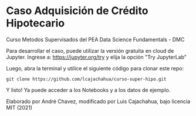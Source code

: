 # Caso Adquisición de Crédito Hipotecario
Curso Metodos Supervisados del PEA Data Science Fundamentals - DMC

Para desarrollar el caso, puede utilizar la versión gratuita en cloud de Jupyter. Ingrese a: https://jupyter.org/try y elija la opción "Try JupyterLab"

Luego, abra la terminal y utilice el siguiente código para clonar este repo:

```
git clone https://github.com/lcajachahua/curso-super-hipo.git
```

Y listo! Ya puede acceder a los Notebooks y a los datos de ejemplo.




Elaborado por André Chavez, modificado por Luis Cajachahua, bajo licencia MIT (2021)
